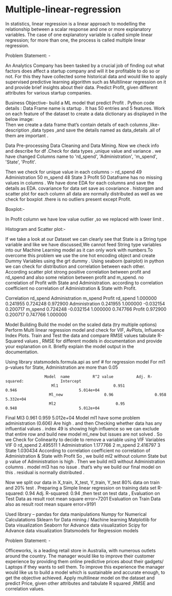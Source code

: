 # Multiple-linear-regression
In statistics, linear regression is a linear approach to modelling the relationship between a scalar response and one or more explanatory variables. The case of one explanatory variable is called simple linear regression; for more than one, the process is called multiple linear regression.

Problem Statement: -	


An Analytics Company has been tasked by a crucial job of  finding out what factors does affect a startup company and will it be profitable to do so or not. For this they have collected some historical data and would like to apply supervised predictive learning algorithm such as Multilinear regression on it and provide brief insights about their data. Predict Profit, given different attributes for various startup companies.


Business Objective-  build a ML model that predict Profit .
Python code details :
Data Frame name is startup . It has 50 entries and 5 features. 
Work on each feature of the dataset to create a data dictionary as displayed in the below image:         
Then we create a data frame that’s contain details of each columns ,like- description ,data types ,and save the details named as data_details .all of them  are important .

Data Pre-processing
Data Cleaning and Data Mining.
                                    Now we check info and describe for df .Check for data types ,unique value and variance . we have changed Columns name to 'rd_spend', 'Administration', 'm_spend', 'State', 'Profit'.
                   
  Then we check for unique  value in each columns 
:-
rd_spend          49
Administration    50
m_spend           48
State              3
Profit            50
Dataframe  has no missing values in columns  .
We have done EDA for each columns and save the details as EDA. covariance for data set save as covariance . historgam and scatter plot for each column all data are normally distributed as well as we check for boxplot .there is no outliers present except Profit. 

Boxplot:-  

In Profit column we have low value outlier ,so we replaced with lower limit .



Histogram and Scatter plot:-  


If we take a look at our Dataset we can clearly see that State is a String type variable and like we have discussed,We cannot feed String type variables into our Machine Learning model as it can only work with numbers.To overcome this problem we use the one hot encoding object and create Dummy Variables using the grt dummy .
Using seaborn (pairplot) in python we can check for distribution and correlation between each other. According scatter plot strong positive correlation between profit and rd_spend and also some relation between profit and m_spend. no correlation of Profit with State and Administration.  according to correlation coefficient no correlation of  Administration & State with Profit. 


Correlation 
                            rd_spend         Administration        m_spend       Profit
rd_spend         1.000000          0.241955                 0.724248      0.972900
Administration   0.241955        1.000000              -0.032154     0.200717
m_spend          0.724248       -0.032154                   1.000000     0.747766
Profit                 0.972900        0.200717                  0.747766     1.000000




Model Building
          Build the model on the scaled data (try multiple options)
          Perform Multi linear regression model and check for VIF, AvPlots, Influence      Index Plots.
Train and Test the data and compare RMSE values tabulate R-Squared values , RMSE for different models in documentation and provide your explanation on it.
Briefly explain the model output in the documentation. 

 Using library statsmodels.formula.api as smf # for regression model 
 For ml1 p-values for State, Administration are more than 0.05
                   
                     Model  name	      R^2 value          Adj. R-squared:                Intercept       
                        Ml1                        0.951                  0.946                           5.014e+04
                       Ml_new                  0.96                  0.958                            5.332e+04
                       Ml2                          0.95                  0.948                           5.012e+04
 Final             Ml3                          0.961                0.959                           5.012e+04
Model ml1 have some problem  administration (0.606)
Are high . and then Checking whether data has any influential values . index 49 is showing high influence so we can exclude that entire row and build new model ml_new but issues are not solved . 
So we Check for Colinearity to decide to remove a variable using VIF
        Variables          VIF
0        rd_spend       2.495511
1  Administration  1.177766
2        m_spend      2.416797
3          State           1.030434
According to correlation coefficient no correlation of  Administration & State with Profit
So ,  we build ml2 without column State but p value of Administration is high .
Then we build ml3 without  Administration columns . model ml3 has no issue . that’s why we build our final model on this . residual is normally distributed .

Now we split our data in X_train, X_test, Y_train, Y_test  80% data on train and 20% test . Preparing a Simple linear regression  on training data set
R-squared:                       0.94
Adj. R-squared:                  0.94
,then test on test data , 
Evaluation on Test Data as result root mean square error=7201
Evaluation on Train  Data also  as result root mean square error=9191

Used library –
  pandas  for data manipulations 
  Numpy for   Numerical Calculatations
   Sklearn for Data mining / Machine learning
Matplotlib  for Data visualization
Seaborn for Advance data visualization
Scipy  for Advance data visualization
Statsmodels for Regression models




Problem Statement: -


Officeworks, is a leading retail store in Australia, with numerous outlets around the country. The manager would like to improve their customer experience by providing them online predictive prices about their gadgets/ Laptops if they wants to sell them. To improve this experience the manager would like us to build a model which is sustainable and accurate enough, to get the objective achieved. Apply multilinear model on the dataset and predict Price, given other attributes and tabulate R squared ,RMSE and correlation values.










